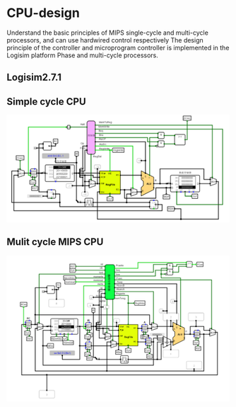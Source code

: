 # CPU-design
Understand the basic principles of MIPS single-cycle and multi-cycle processors, and can use hardwired control respectively The design principle of the controller and microprogram controller is implemented in the Logisim platform Phase and multi-cycle processors.
##  Logisim2.7.1 
## Simple cycle CPU
![Simple cycle CPU](./pic/simplecycle-cpu.png "Simple cycle CPU")
## Mulit cycle MIPS CPU
![Mulit cycle MIPS CPU](./pic/multicycle-cpu.png "Mulit cycle MIPS CPU")